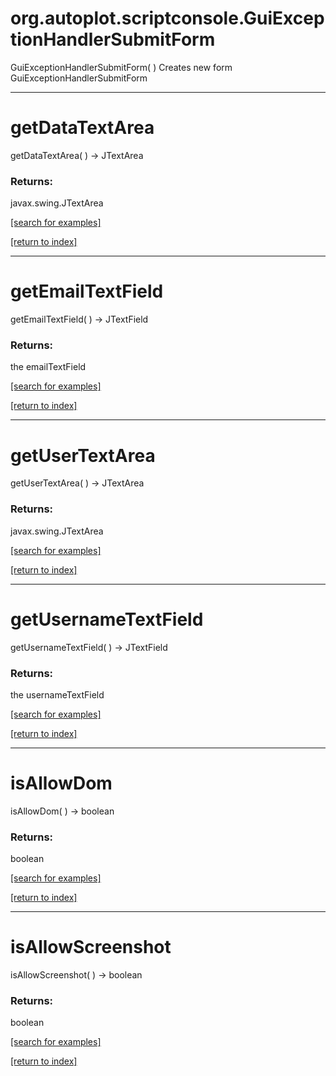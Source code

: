 # org.autoplot.scriptconsole.GuiExceptionHandlerSubmitForm
GuiExceptionHandlerSubmitForm( )
Creates new form GuiExceptionHandlerSubmitForm

***
<a name="getDataTextArea"></a>
# getDataTextArea
getDataTextArea(  ) &rarr; JTextArea



### Returns:
javax.swing.JTextArea


<a href="https://github.com/autoplot/dev/search?q=getDataTextArea&unscoped_q=getDataTextArea">[search for examples]</a>

<a href="https://github.com/autoplot/documentation/blob/master/javadoc/index-all.md">[return to index]</a>

***
<a name="getEmailTextField"></a>
# getEmailTextField
getEmailTextField(  ) &rarr; JTextField



### Returns:
the emailTextField

<a href="https://github.com/autoplot/dev/search?q=getEmailTextField&unscoped_q=getEmailTextField">[search for examples]</a>

<a href="https://github.com/autoplot/documentation/blob/master/javadoc/index-all.md">[return to index]</a>

***
<a name="getUserTextArea"></a>
# getUserTextArea
getUserTextArea(  ) &rarr; JTextArea



### Returns:
javax.swing.JTextArea


<a href="https://github.com/autoplot/dev/search?q=getUserTextArea&unscoped_q=getUserTextArea">[search for examples]</a>

<a href="https://github.com/autoplot/documentation/blob/master/javadoc/index-all.md">[return to index]</a>

***
<a name="getUsernameTextField"></a>
# getUsernameTextField
getUsernameTextField(  ) &rarr; JTextField



### Returns:
the usernameTextField

<a href="https://github.com/autoplot/dev/search?q=getUsernameTextField&unscoped_q=getUsernameTextField">[search for examples]</a>

<a href="https://github.com/autoplot/documentation/blob/master/javadoc/index-all.md">[return to index]</a>

***
<a name="isAllowDom"></a>
# isAllowDom
isAllowDom(  ) &rarr; boolean



### Returns:
boolean


<a href="https://github.com/autoplot/dev/search?q=isAllowDom&unscoped_q=isAllowDom">[search for examples]</a>

<a href="https://github.com/autoplot/documentation/blob/master/javadoc/index-all.md">[return to index]</a>

***
<a name="isAllowScreenshot"></a>
# isAllowScreenshot
isAllowScreenshot(  ) &rarr; boolean



### Returns:
boolean


<a href="https://github.com/autoplot/dev/search?q=isAllowScreenshot&unscoped_q=isAllowScreenshot">[search for examples]</a>

<a href="https://github.com/autoplot/documentation/blob/master/javadoc/index-all.md">[return to index]</a>

